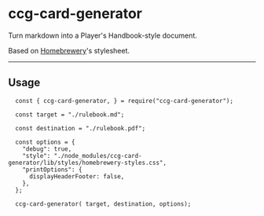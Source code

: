 # ccg-card-generator

Turn markdown into a Player's Handbook-style document. 

Based on [Homebrewery](https://github.com/stolksdorf/homebrewery)'s stylesheet.

---

## Usage

```
  const { ccg-card-generator, } = require("ccg-card-generator");
  
  const target = "./rulebook.md";
  
  const destination = "./rulebook.pdf";

  const options = {
    "debug": true,
    "style": "./node_modules/ccg-card-generator/lib/styles/homebrewery-styles.css",
    "printOptions": {
      displayHeaderFooter: false,
    },
  };

  ccg-card-generator( target, destination, options);
```
